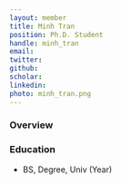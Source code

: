 ```yaml
---
layout: member
title: Minh Tran
position: Ph.D. Student
handle: minh_tran
email: 
twitter:
github:
scholar:
linkedin: 
photo: minh_tran.png
---
```


### Overview


### Education
- BS, Degree, Univ (Year)